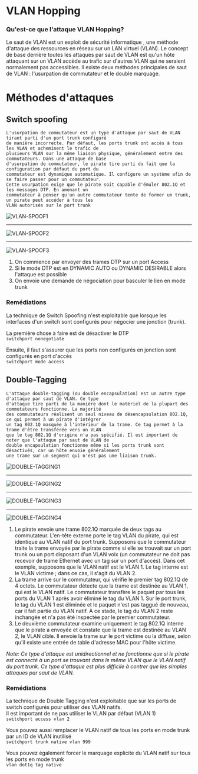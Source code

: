 # VLAN Hopping


### Qu'est-ce que l'attaque VLAN Hopping?
Le saut de VLAN est un exploit de sécurité informatique , une méthode d'attaque des ressources en réseau sur un LAN virtuel (VLAN).
Le concept de base derrière toutes les attaques par saut de VLAN est qu'un hôte attaquant sur un VLAN accède au trafic sur d'autres VLAN qui ne seraient normalement pas accessibles. Il existe deux méthodes principales de saut de VLAN : l'usurpation de commutateur et le double marquage.

# Méthodes d'attaques

## Switch spoofing

```
L'usurpation de commutateur est un type d'attaque par saut de VLAN tirant parti d'un port trunk configuré
de manière incorrecte. Par défaut, les ports trunk ont accès à tous les VLAN et acheminent le trafic de
plusieurs VLAN sur la même liaison physique, généralement entre des commutateurs. Dans une attaque de base
d'usurpation de commutateur, le pirate tire parti du fait que la configuration par défaut du port du
commutateur est dynamique automatique. Il configure un système afin de se faire passer pour un commutateur.
Cette usurpation exige que le pirate soit capable d'émuler 802.1Q et les messages DTP. En amenant un
commutateur à penser qu'un autre commutateur tente de former un trunk, un pirate peut accéder à tous les
VLAN autorisés sur le port trunk
```
![VLAN-SPOOF1](https://user-images.githubusercontent.com/83721477/163724494-9164b7ba-1691-4dd0-9bb6-a0517308f385.png)
___
![VLAN-SPOOF2](https://user-images.githubusercontent.com/83721477/163724627-cc972305-bf52-4102-bcdf-ff0b2532d6a2.png)
___
![VLAN-SPOOF3](https://user-images.githubusercontent.com/83721477/163724759-5c1c153e-a023-4428-b726-2eab1405165d.png)

1. On commence par envoyer des trames DTP sur un port Access
2. Si le mode DTP est en DYNAMIC AUTO ou DYNAMIC DESIRABLE alors l'attaque est possible
3. On envoie une demande de négociation pour basculer le lien en mode trunk

### Remédiations
La technique de Switch Spoofing n'est exploitable que lorsque les interfaces d'un switch sont configurés pour négocier une jonction (trunk).

La première chose à faire est de désactiver le DTP<br>
`switchport nonegotiate`

Ensuite, il faut s'assurer que les ports non configurés en jonction sont configurés en port d'accès<br>
`switchport mode access`

## Double-Tagging

```
L'attaque double-tagging (ou double encapsulation) est un autre type d'attaque par saut de VLAN. Ce type
d'attaque tire parti de la manière dont le matériel de la plupart des commutateurs fonctionne. La majorité
des commutateurs réalisent un seul niveau de désencapsulation 802.1Q, ce qui permet à un pirate d'intégrer
un tag 802.1Q masquée à l'intérieur de la trame. Ce tag permet à la trame d'être transférée vers un VLAN
que le tag 802.1Q d'origine n'a pas spécifié. Il est important de noter que l'attaque par saut de VLAN de
double encapsulation fonctionne même si les ports trunk sont désactivés, car un hôte envoie généralement
une trame sur un segment qui n'est pas une liaison trunk.
```
![DOUBLE-TAGGING1](https://user-images.githubusercontent.com/83721477/163726501-e83d0cf9-9498-4e44-a0c1-e65f143748ac.png)
___
![DOUBLE-TAGGING2](https://user-images.githubusercontent.com/83721477/163726708-1e2ad643-6e2f-41dc-a896-5f1d29d3d786.png)
___
![DOUBLE-TAGGING3](https://user-images.githubusercontent.com/83721477/163726750-a8888e07-da47-4653-ba69-071530a256e1.png)
___
![DOUBLE-TAGGING4](https://user-images.githubusercontent.com/83721477/163726808-3f579887-4a35-4b3a-850b-d104994fc5d5.png)

1. Le pirate envoie une trame 802.1Q marquée de deux tags au commutateur. L'en-tête externe porte le tag VLAN du pirate, qui est identique au VLAN natif du port trunk. Supposons que le commutateur traite la trame envoyée par le pirate comme si elle se trouvait sur un port trunk ou un port disposant d'un VLAN voix (un commutateur ne doit pas recevoir de trame Ethernet avec un tag sur un port d'accès). Dans cet exemple, supposons que le VLAN natif est le VLAN 1. Le tag interne est le VLAN victime ; dans ce cas, il s'agit du VLAN 2.
2. La trame arrive sur le commutateur, qui vérifie le premier tag 802.1Q de 4 octets. Le commutateur détecte que la trame est destinée au VLAN 1, qui est le VLAN natif. Le commutateur transfère le paquet par tous les ports du VLAN 1 après avoir éliminé le tag du VLAN 1. Sur le port trunk, le tag du VLAN 1 est éliminée et le paquet n'est pas taggué de nouveau, car il fait partie du VLAN natif. À ce stade, le tag du VLAN 2 reste inchangée et n'a pas été inspectée par le premier commutateur.
3. Le deuxième commutateur examine uniquement le tag 802.1Q interne que le pirate a envoyée et constate que la trame est destinée au VLAN 2, le VLAN cible. Il envoie la trame sur le port victime ou la diffuse, selon qu'il existe une entrée de table d'adresse MAC pour l'hôte victime.

*Note: Ce type d'attaque est unidirectionnel et ne fonctionne que si le pirate est connecté à un port se trouvant dans le même VLAN que le VLAN natif du port trunk. Ce type d'attaque est plus difficile à contrer que les simples attaques par saut de VLAN.*

### Remédiations

La technique de Double Tagging n'est exploitable que sur les ports de switch configurés pour utiliser des VLAN natifs.<br>
Il est important de ne pas utiliser le VLAN par défaut (VLAN 1)<br>
`switchport access vlan 2`

Vous pouvez aussi remplacer le VLAN natif de tous les ports en mode trunk par un ID de VLAN inutilisé<br>
`switchport trunk native vlan 999`

Vous pouvez également forcer le marquage explicite du VLAN natif sur tous les ports en mode trunk<br>
`vlan dot1q tag native`
